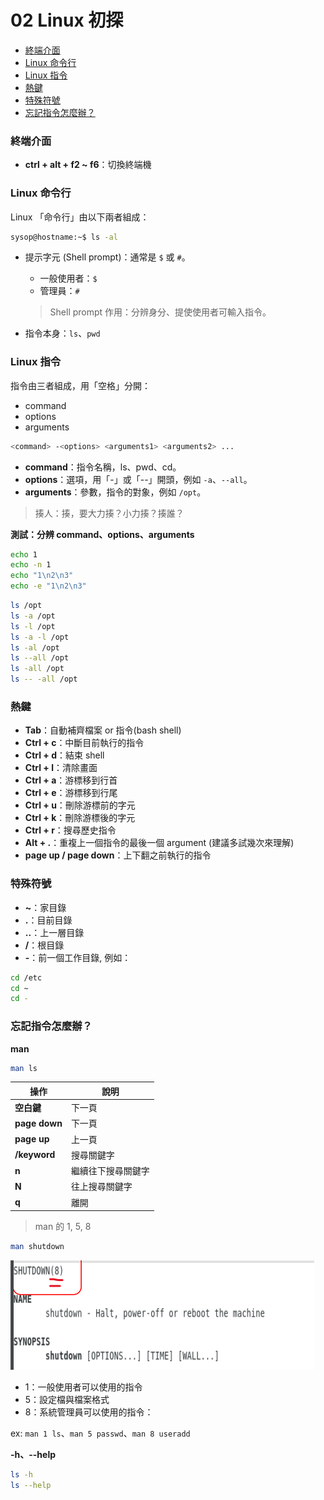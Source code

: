 # 02 Linux 初探

* [終端介面](#終端介面)
* [Linux 命令行](#linux-命令行)
* [Linux 指令](#linux-指令)
* [熱鍵](#熱鍵)
* [特殊符號](#特殊符號)
* [忘記指令怎麼辦？](#忘記指令怎麼辦)

### 終端介面

* **ctrl + alt + f2 ~ f6**：切換終端機

### Linux 命令行

Linux 「命令行」由以下兩者組成：

```bash
sysop@hostname:~$ ls -al
```

* 提示字元 (Shell prompt)：通常是 `$` 或 `#`。
  * 一般使用者：`$`
  * 管理員：`#`

  > Shell prompt 作用：分辨身分、提使使用者可輸入指令。

* 指令本身：`ls`、`pwd`

### Linux 指令

指令由三者組成，用「空格」分開：

* command
* options
* arguments

```bash
<command> -<options> <arguments1> <arguments2> ...
```

* **command**：指令名稱，ls、pwd、cd。
* **options**：選項，用「-」或「--」開頭，例如 `-a`、`--all`。
* **arguments**：參數，指令的對象，例如 `/opt`。

> 揍人：揍，要大力揍？小力揍？揍誰？

**測試：分辨 command、options、arguments**

```bash
echo 1
echo -n 1
echo "1\n2\n3"
echo -e "1\n2\n3"
```

```bash
ls /opt
ls -a /opt
ls -l /opt
ls -a -l /opt
ls -al /opt
ls --all /opt
ls -all /opt
ls -- -all /opt
```

### 熱鍵

* **Tab**：自動補齊檔案 or 指令(bash shell)
* **Ctrl + c**：中斷目前執行的指令
* **Ctrl + d**：結束 shell
* **Ctrl + l**：清除畫面
* **Ctrl + a**：游標移到行首
* **Ctrl + e**：游標移到行尾
* **Ctrl + u**：刪除游標前的字元
* **Ctrl + k**：刪除游標後的字元
* **Ctrl + r**：搜尋歷史指令
* **Alt + .**：重複上一個指令的最後一個 argument (建議多試幾次來理解)
* **page up / page down**：上下翻之前執行的指令

### 特殊符號

* **~**：家目錄
* **.**：目前目錄
* **..**：上一層目錄
* **/**：根目錄
* **-**：前一個工作目錄, 例如：
```bash
cd /etc
cd ~
cd -
```

### 忘記指令怎麼辦？

**man**

```bash
man ls
```

| 操作 | 說明 |
| --- | --- |
| **空白鍵** | 下一頁 |
| **page down** | 下一頁 |
| **page up** | 上一頁 |
| **/keyword** | 搜尋關鍵字 |
| **n** | 繼續往下搜尋關鍵字 |
| **N** | 往上搜尋關鍵字 |
| **q** | 離開 |

> man 的 1, 5, 8

```bash 
man shutdown
```
![alt text](image.png)

* 1：一般使用者可以使用的指令
* 5：設定檔與檔案格式
* 8：系統管理員可以使用的指令：

ex: `man 1 ls`、`man 5 passwd`、`man 8 useradd`

**-h、--help**

```bash
ls -h
ls --help
```